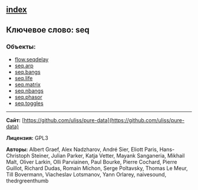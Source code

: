 [index](../index.html)
---

## Ключевое слово: seq

### Объекты:
* [flow.seqdelay](../flow.seqdelay.html)
* [seq.arp](../seq.arp.html)
* [seq.bangs](../seq.bangs.html)
* [seq.life](../seq.life.html)
* [seq.matrix](../seq.matrix.html)
* [seq.nbangs](../seq.nbangs.html)
* [seq.phasor](../seq.phasor.html)
* [seq.toggles](../seq.toggles.html)

---
**Сайт:** [https://github.com/uliss/pure-data](https://github.com/uliss/pure-data)

**Лицензия:** GPL3

**Авторы:** Albert Graef, Alex Nadzharov, André Sier, Eliott Paris, Hans-Christoph Steiner, Julian Parker, Katja Vetter, Mayank Sanganeria, Mikhail Malt, Oliver Larkin, Olli Parviainen, Paul Bourke, Pierre Cochard, Pierre Guillot, Richard Dudas, Romain Michon, Serge Poltavsky, Thomas Le Meur, Till Bovermann, Viacheslav Lotsmanov, Yann Orlarey, naivesound, thedrgreenthumb
